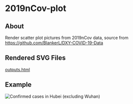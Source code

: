 # 2019nCov-plot

## About

Render scatter plot pictures from 2019nCov data, source from https://github.com/BlankerL/DXY-COVID-19-Data

## Rendered SVG Files

[outputs.html](outputs.html)

## Example

![Confirmed cases in Hubei (excluding Wuhan)](https://williamjoy.github.io/2019nCov-plot/output/Hubei-Excluding-Wuhan.svg)
